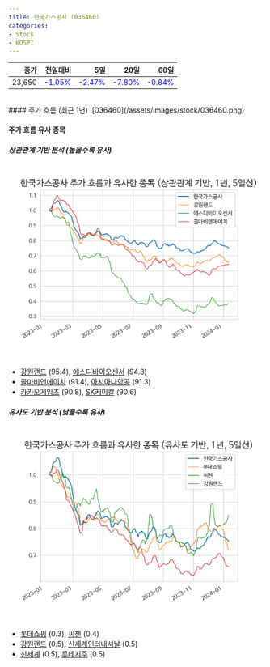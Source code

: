 ```yaml
---
title: 한국가스공사 (036460)
categories:
- Stock
- KOSPI
---
```


|종가|전일대비|5일|20일|60일|
|---:|-------:|--:|---:|---:|
|23,650|<span style="color: blue">-1.05%</span>|<span style="color: blue">-2.47%</span>|<span style="color: blue">-7.80%</span>|<span style="color: blue">-0.84%</span>|

<!-- more -->
<br>
#### 주가 흐름 (최근 1년)
![036460](/assets/images/stock/036460.png)


#### 주가 흐름 유사 종목


##### 상관관계 기반 분석 (높을수록 유사)
![036460](/assets/images/stock/036460_corr.png)
- [강원랜드](/035250/) (95.4), [에스디바이오센서](/137310/) (94.3)
- [콜마비앤에이치](/200130/) (91.4), [아시아나항공](/020560/) (91.3)
- [카카오게임즈](/293490/) (90.8), [SK케미칼](/285130/) (90.6)


##### 유사도 기반 분석 (낮을수록 유사)	
![036460](/assets/images/stock/036460_sim.png)
- [롯데쇼핑](/023530/) (0.3), [씨젠](/096530/) (0.4)
- [강원랜드](/035250/) (0.5), [신세계인터내셔날](/031430/) (0.5)
- [신세계](/004170/) (0.5), [롯데지주](/004990/) (0.5)